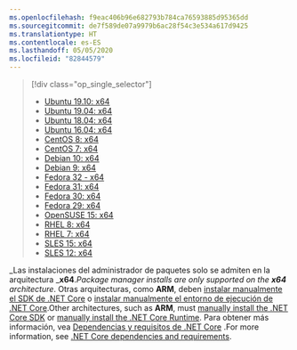 ```yaml
---
ms.openlocfilehash: f9eac406b96e682793b784ca76593885d95365dd
ms.sourcegitcommit: de7f589de07a9979b6ac28f54c3e534a617d9425
ms.translationtype: HT
ms.contentlocale: es-ES
ms.lasthandoff: 05/05/2020
ms.locfileid: "82844579"
---
```


> [!div class="op_single_selector"]
>
> - [Ubuntu 19.10: x64](../linux-package-manager-ubuntu-1910.md)
> - [Ubuntu 19.04: x64](../linux-package-manager-ubuntu-1904.md)
> - [Ubuntu 18.04: x64](../linux-package-manager-ubuntu-1804.md)
> - [Ubuntu 16.04: x64](../linux-package-manager-ubuntu-1604.md)
> - [CentOS 8: x64](../linux-package-manager-centos8.md)
> - [CentOS 7: x64](../linux-package-manager-centos7.md)
> - [Debian 10: x64](../linux-package-manager-debian10.md)
> - [Debian 9: x64](../linux-package-manager-debian9.md)
> - [Fedora 32 - x64](../linux-package-manager-fedora32.md)
> - [Fedora 31: x64](../linux-package-manager-fedora31.md)
> - [Fedora 30: x64](../linux-package-manager-fedora30.md)
> - [Fedora 29: x64](../linux-package-manager-fedora29.md)
> - [OpenSUSE 15: x64](../linux-package-manager-opensuse15.md)
> - [RHEL 8: x64](../linux-package-manager-rhel8.md)
> - [RHEL 7: x64](../linux-package-manager-rhel7.md)
> - [SLES 15: x64](../linux-package-manager-sles15.md)
> - [SLES 12: x64](../linux-package-manager-sles12.md)

<span data-ttu-id="40240-118">_Las instalaciones del administrador de paquetes solo se admiten en la arquitectura _**x64**.</span><span class="sxs-lookup"><span data-stu-id="40240-118">_Package manager installs are only supported on the **x64** architecture_.</span></span> <span data-ttu-id="40240-119">Otras arquitecturas, como **ARM**, deben [instalar manualmente el SDK de .NET Core](../sdk.md?pivots=os-linux#download-and-manually-install) o [instalar manualmente el entorno de ejecución de .NET Core](../runtime.md?pivots=os-linux#download-and-manually-install).</span><span class="sxs-lookup"><span data-stu-id="40240-119">Other architectures, such as **ARM**, must [manually install the .NET Core SDK](../sdk.md?pivots=os-linux#download-and-manually-install) or [manually install the .NET Core Runtime](../runtime.md?pivots=os-linux#download-and-manually-install).</span></span> <span data-ttu-id="40240-120">Para obtener más información, vea [Dependencias y requisitos de .NET Core](../dependencies.md) .</span><span class="sxs-lookup"><span data-stu-id="40240-120">For more information, see [.NET Core dependencies and requirements](../dependencies.md).</span></span>
